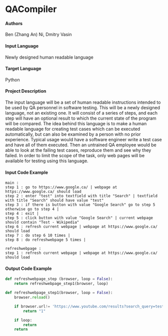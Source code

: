 # QACompiler

#### Authors
Ben (Zhang An) Ni, Dmitry Vasin

#### Input Language
Newly designed human readable language

#### Target Language
Python

#### Project Description
The input language will be a set of human readable instructions intended to be used by QA personnel in software testing. This will be a newly designed language, not an existing one. It will consist of a series of steps, and each step will have an optional result to which the current state of the program will be compared. The idea behind this language is to make a human readable language for creating test cases which can be executed automatically, but can also be examined by a person with no prior experience. Typical usage would have a software engineer write a test case and have all of them executed. Then an untrained QA employee would be able to look at the failing test cases, reproduce them and see why they failed. In order to limit the scope of the task, only web pages will be available for testing using this language.

#### Input Code Example
```
main :
step 1 : go to https://www.google.ca/ | webpage at https://www.google.ca/ should load
step 2 : enter "test" into textfield with title "Search" | textfield with title "Search" should have value "test"
step 3 : if there is button with value "Google Search" go to step 5 otherwise go to step 4 |
step 4 : exit |
step 5 : click button with value "Google Search" | current webpage should contain "Test - Wikipedia"
step 6 : refresh current webpage | webpage at https://www.google.ca/ should load
step 7 : do step 6 10 times |
step 8 : do refreshwebpage 5 times |

refreshwebpage :
step 1 : refresh current webpage | webpage at https://www.google.ca/ should load
```

#### Output Code Example
```Python
def refreshwebpage_step (browser, loop = False):
	return refreshwebpage_step1(browser, loop)

def refreshwebpage_step1(browser, loop = False):
	browser.reload()

	if browser.url!= 'https://www.youtube.com/results?search_query=test':
		return "1"

	if loop:
		return
	return

```

